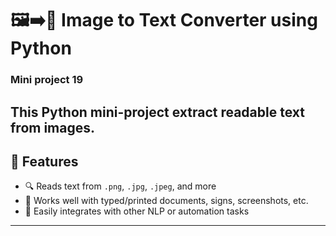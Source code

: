 # 🖼️➡️📝 Image to Text Converter using Python 
### Mini project 19

This Python mini-project extract readable text from images. 
---

## 📌 Features

- 🔍 Reads text from `.png`, `.jpg`, `.jpeg`, and more
- 🧠 Works well with typed/printed documents, signs, screenshots, etc.
- 📁 Easily integrates with other NLP or automation tasks

---
